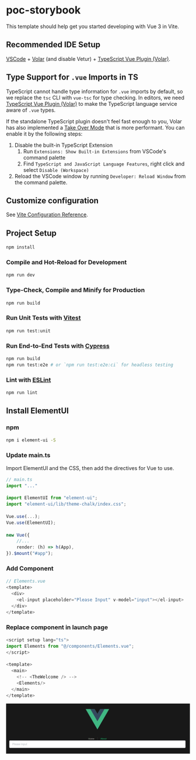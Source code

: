 # poc-storybook

This template should help get you started developing with Vue 3 in Vite.

## Recommended IDE Setup

[VSCode](https://code.visualstudio.com/) + [Volar](https://marketplace.visualstudio.com/items?itemName=Vue.volar) (and disable Vetur) + [TypeScript Vue Plugin (Volar)](https://marketplace.visualstudio.com/items?itemName=Vue.vscode-typescript-vue-plugin).

## Type Support for `.vue` Imports in TS

TypeScript cannot handle type information for `.vue` imports by default, so we replace the `tsc` CLI with `vue-tsc` for type checking. In editors, we need [TypeScript Vue Plugin (Volar)](https://marketplace.visualstudio.com/items?itemName=Vue.vscode-typescript-vue-plugin) to make the TypeScript language service aware of `.vue` types.

If the standalone TypeScript plugin doesn't feel fast enough to you, Volar has also implemented a [Take Over Mode](https://github.com/johnsoncodehk/volar/discussions/471#discussioncomment-1361669) that is more performant. You can enable it by the following steps:

1. Disable the built-in TypeScript Extension
    1) Run `Extensions: Show Built-in Extensions` from VSCode's command palette
    2) Find `TypeScript and JavaScript Language Features`, right click and select `Disable (Workspace)`
2. Reload the VSCode window by running `Developer: Reload Window` from the command palette.

## Customize configuration

See [Vite Configuration Reference](https://vitejs.dev/config/).

## Project Setup

```sh
npm install
```

### Compile and Hot-Reload for Development

```sh
npm run dev
```

### Type-Check, Compile and Minify for Production

```sh
npm run build
```

### Run Unit Tests with [Vitest](https://vitest.dev/)

```sh
npm run test:unit
```

### Run End-to-End Tests with [Cypress](https://www.cypress.io/)

```sh
npm run build
npm run test:e2e # or `npm run test:e2e:ci` for headless testing
```

### Lint with [ESLint](https://eslint.org/)

```sh
npm run lint
```

## Install ElementUI

### npm

```sh
npm i element-ui -S
```

### Update main.ts

Import ElementUI and the CSS, then add the directives for Vue to use.

```typescript
// main.ts
import "..."

import ElementUI from "element-ui";
import "element-ui/lib/theme-chalk/index.css";

Vue.use(...);
Vue.use(ElementUI);

new Vue({
    //...
    render: (h) => h(App),
}).$mount("#app");
```

### Add Component

```typescript
// Elements.vue
<template>
  <div>
    <el-input placeholder="Please Input" v-model="input"></el-input>
  </div>
</template>
```

### Replace component in launch page
```typescript
<script setup lang="ts">
import Elements from "@/components/Elements.vue";
</script>

<template>
  <main>
    <!-- <TheWelcome /> -->
    <Elements/>
  </main>
</template>
```

![Completed ElementUI Install](./docs/element-ui-install.jpg)

